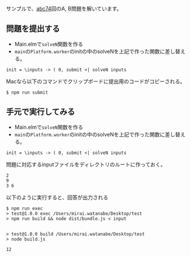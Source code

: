 サンプルで、[abc74](https://atcoder.jp/contests/abc074/tasks)回のA, B問題を解いています。

## 問題を提出する

- Main.elmで`solveN`関数を作る
- `main`の`Platform.worker`のinitの中のsolveNを上記で作った関数に差し替える。

```
init = \inputs -> ( 0, submit <| solveN inputs
```

Macなら以下のコマンドでクリップボードに提出用のコードがコピーされる。

```
$ npm run submit
```

## 手元で実行してみる

- Main.elmで`solveN`関数を作る
- `main`の`Platform.worker`のinitの中のsolveNを上記で作った関数に差し替える。

```
init = \inputs -> ( 0, submit <| solveN inputs
```

問題に対応するinputファイルをディレクトリのルートに作っておく。

```input
2
9
3 6
```

以下のように実行すると、回答が出力される

```
$ npm run exec
> test@1.0.0 exec /Users/mirai.watanabe/Desktop/test
> npm run build && node dist/bundle.js < input


> test@1.0.0 build /Users/mirai.watanabe/Desktop/test
> node build.js

12
```